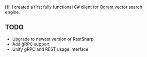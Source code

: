Hi! I created a first fully functional C# client for [Qdrant](https://github.com/qdrant/qdrant) vector search engine.

## TODO

 - Upgrade to newest version of RestSharp 
 - Add gRPC support
 - Unify gRPC and REST usage interface
